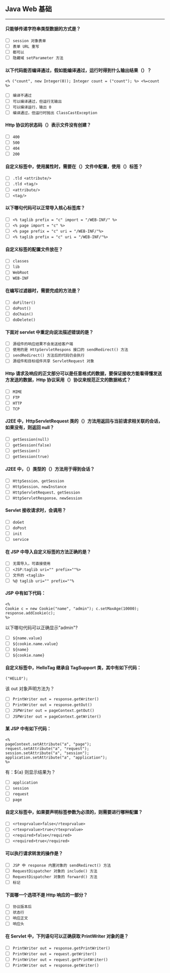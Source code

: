 ## Java Web 基础
-------------------

#### 只能够传递字符串类型数据的方式是？
- [ ] `session 对象表单`
- [ ] `表单 URL 重写`
- [ ] `都可以`
- [ ] `隐藏域 setParameter 方法`

#### 以下代码能否编译通过，假如能编译通过，运行时得到什么输出结果（）？
```
<% ("count", new Integer(0)); Integer count = ("count"); %> <%=count %>
```
- [ ] `编译不通过`
- [ ] `可以编译通过，但运行无输出`
- [ ] `可以编译运行，输出 0`
- [ ] `编译通过，但运行时抛出 ClassCastException`

#### Http 协议的状态码（）表示文件没有创建？
- [ ] `400`
- [ ] `500`
- [ ] `404`
- [ ] `200`

#### 自定义标签中，使用属性时，需要在（）文件中配置，使用（）标签？
- [ ] `.tld <attribute/>`
- [ ] `.tld <tag/>`
- [ ] `<attribute/>`
- [ ] `<tag/>`

#### 以下哪句代码可以正常导入核心标签库？
- [ ] `<% taglib prefix = "c" import = "/WEB-INF/" %>`
- [ ] `<% page import = "c" %>`
- [ ] `<% page prefix = "c" uri = "/WEB-INF/"%>`
- [ ] `<% taglib prefix = "c" uri = "/WEB-INF/"%>`

#### 自定义标签的配置文件放在？
- [ ] `classes`
- [ ] `lib`
- [ ] `WebRoot`
- [ ] `WEB-INF`

#### 在编写过滤器时，需要完成的方法是？
- [ ] `doFilter()`
- [ ] `doPost()`
- [ ] `doChain()`
- [ ] `doDelete()`

#### 下面对 servlet 中重定向说法描述错误的是？
- [ ] `源组件的响应结果不会发送给客户端`
- [ ] `使用的是 HttpServletRespons 接口的 sendRedirect() 方法`
- [ ] `sendRedirect() 方法后的代码仍会执行`
- [ ] `源组件和目标组件共享 ServletRequest 对象`

#### Http 请求及响应的正文部分可以是任意格式的数据，要保证接收方能看得懂发送方发送的数据，Http 协议采用（）协议来规范正文的数据格式？
- [ ] `MIME`
- [ ] `FTP`
- [ ] `HTTP`
- [ ] `TCP`

#### J2EE 中，HttpServletRequest 类的（）方法用返回与当前请求相关联的会话，如果没有，则返回 null？
- [ ] `getSession(null)`
- [ ] `getSession(false)`
- [ ] `getSession()`
- [ ] `getSession(true)`

#### J2EE 中，（）类型的（）方法用于得到会话？
- [ ] `HttpSession、getSession`
- [ ] `HttpSession、newInstance`
- [ ] `HttpServletRequest、getSession`
- [ ] `HttpServletResponse、newSession`

#### Servlet 接收请求时，会调用？
- [ ] `doGet`
- [ ] `doPost`
- [ ] `init`
- [ ] `service`

#### 在 JSP 中导入自定义标签的方法正确的是？
- [ ] `无需导入，可直接使用`
- [ ] `<JSP:taglib uri="" prefix=""%>`
- [ ] `文件的 <taglib>`
- [ ] `%@ taglib uri="" prefix=""%`

#### JSP 中有如下代码：
```
<%
Cookie c = new Cookie("name", "admin"); c.setMaxAge(10000);
response.addCookie(c);
%>
```
以下哪句代码可以正确显示"admin"?
- [ ] `${name.value}`
- [ ] `${cookie.name.value}`
- [ ] `${name}`
- [ ] `${cookie.name}`

#### 自定义标签中，HelloTag 继承自 TagSupport 类，其中有如下代码：
```
("HELLO");
```
该 out 对象声明方法为？
- [ ] `PrintWriter out = response.getWriter()`
- [ ] `PrintWriter out = response.getOut()`
- [ ] `JSPWriter out = pageContext.getOut()`
- [ ] `JSPWriter out = pageContext.getWriter()`

#### 某 JSP 中有如下代码：
```
<%
pageContext.setAttribute("a", "page");
request.setAttribute("a", "request");
session.setAttribute("a", "session");
application.setAttribute("a", "application");
%>
```
有：${a} 则显示结果为？
- [ ] `application`
- [ ] `session`
- [ ] `request`
- [ ] `page`

#### 自定义标签中，如果要声明标签参数为必须的，则需要进行哪种配置？
- [ ] `<rtexprvalue>false</rtexprvalue>`
- [ ] `<rtexprvalue>true</rtexprvalue>`
- [ ] `<required>false</required>`
- [ ] `<required>true</required>`

#### 可以执行请求转发的操作是？
- [ ] `JSP 中 response 内置对象的 sendRedirect() 方法`
- [ ] `RequestDispatcher 对象的 include() 方法`
- [ ] `RequestDispatcher 对象的 forward() 方法`
- [ ] `标记`

#### 下面哪一个选项不是 Http 响应的一部分？
- [ ] `协议版本后`
- [ ] `状态行`
- [ ] `响应正文`
- [ ] `响应头`

#### 在 Servlet 中，下列语句可以正确获取 PrintWriter 对象的是？
- [ ] `PrintWriter out = response.getPrintWriter()`
- [ ] `PrintWriter out = request.getWriter()`
- [ ] `PrintWriter out = request.getPrintWriter()`
- [ ] `PrintWriter out = response.getWriter()`